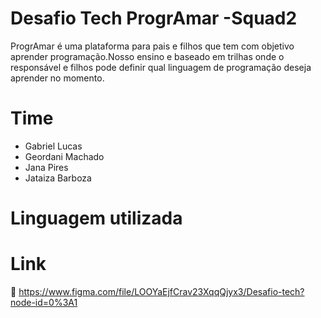 # Desafio Tech ProgrAmar -Squad2
<p>

ProgrAmar é uma plataforma para pais e filhos que tem com objetivo aprender programação.Nosso ensino e baseado em trilhas onde o responsável e filhos pode definir qual linguagem de programação deseja aprender no momento.</p>

Time
===========
- Gabriel Lucas
- Geordani Machado
- Jana Pires
- Jataiza Barboza

Linguagem utilizada
===========

Link
============
📌 https://www.figma.com/file/LOOYaEjfCrav23XqqQjyx3/Desafio-tech?node-id=0%3A1
  
